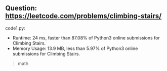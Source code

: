 ## Question: https://leetcode.com/problems/climbing-stairs/

code1.py:
* Runtime: 24 ms, faster than 87.08% of Python3 online submissions for Climbing Stairs.
* Memory Usage: 13.9 MB, less than 5.97% of Python3 online submissions for Climbing Stairs.
>math